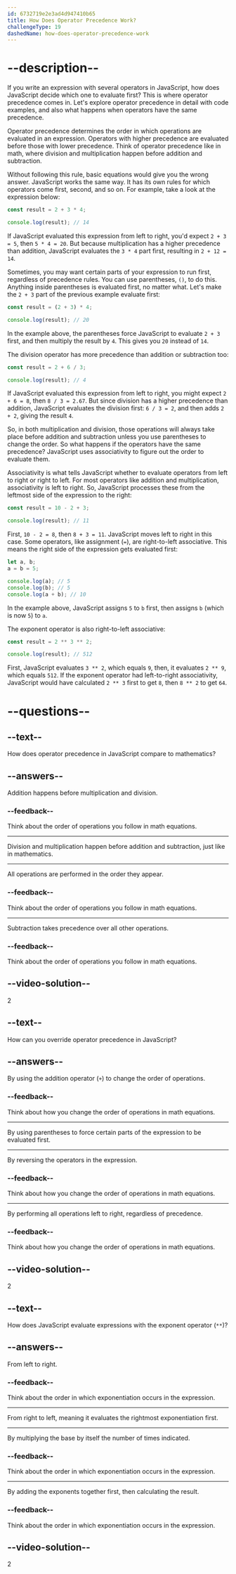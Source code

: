 ```yaml
---
id: 6732719e2e3ad4d947410b65
title: How Does Operator Precedence Work?
challengeType: 19
dashedName: how-does-operator-precedence-work
---
```


# --description--

If you write an expression with several operators in JavaScript, how does JavaScript decide which one to evaluate first? This is where operator precedence comes in. Let's explore operator precedence in detail with code examples, and also what happens when operators have the same precedence.

Operator precedence determines the order in which operations are evaluated in an expression. Operators with higher precedence are evaluated before those with lower precedence. Think of operator precedence like in math, where division and multiplication happen before addition and subtraction.

Without following this rule, basic equations would give you the wrong answer. JavaScript works the same way. It has its own rules for which operators come first, second, and so on. For example, take a look at the expression below:

```js
const result = 2 + 3 * 4;

console.log(result); // 14
```

If JavaScript evaluated this expression from left to right, you'd expect `2 + 3 = 5`, then `5 * 4 = 20`. But because multiplication has a higher precedence than addition, JavaScript evaluates the `3 * 4` part first, resulting in `2 + 12 = 14`.

Sometimes, you may want certain parts of your expression to run first, regardless of precedence rules. You can use parentheses, `()`, to do this. Anything inside parentheses is evaluated first, no matter what. Let's make the `2 + 3` part of the previous example evaluate first:

```js
const result = (2 + 3) * 4;

console.log(result); // 20
```

In the example above, the parentheses force JavaScript to evaluate `2 + 3` first, and then multiply the result by `4`. This gives you `20` instead of `14`.

The division operator has more precedence than addition or subtraction too:

```js
const result = 2 + 6 / 3;

console.log(result); // 4
```

If JavaScript evaluated this expression from left to right, you might expect `2 + 6 = 8`, then `8 / 3 = 2.67`. But since division has a higher precedence than addition, JavaScript evaluates the division first: `6 / 3 = 2`, and then adds `2 + 2`, giving the result `4`.

So, in both multiplication and division, those operations will always take place before addition and subtraction unless you use parentheses to change the order. So what happens if the operators have the same precedence? JavaScript uses associativity to figure out the order to evaluate them.

Associativity is what tells JavaScript whether to evaluate operators from left to right or right to left. For most operators like addition and multiplication, associativity is left to right. So, JavaScript processes these from the leftmost side of the expression to the right:

```js
const result = 10 - 2 + 3;

console.log(result); // 11
```

First, `10 - 2 = 8`, then `8 + 3 = 11`. JavaScript moves left to right in this case. Some operators, like assignment (`=`), are right-to-left associative. This means the right side of the expression gets evaluated first:

```js
let a, b;
a = b = 5;

console.log(a); // 5
console.log(b); // 5
console.log(a + b); // 10
```

In the example above, JavaScript assigns `5` to `b` first, then assigns `b` (which is now `5`) to `a`.

The exponent operator is also right-to-left associative:

```js
const result = 2 ** 3 ** 2;

console.log(result); // 512
```

First, JavaScript evaluates `3 ** 2`, which equals `9`, then, it evaluates `2 ** 9`, which equals `512`. If the exponent operator had left-to-right associativity, JavaScript would have calculated `2 ** 3` first to get `8`, then `8 ** 2` to get `64`. 

# --questions--

## --text--

How does operator precedence in JavaScript compare to mathematics?

## --answers--

Addition happens before multiplication and division.

### --feedback--

Think about the order of operations you follow in math equations.

---

Division and multiplication happen before addition and subtraction, just like in mathematics.

---

All operations are performed in the order they appear.

### --feedback--

Think about the order of operations you follow in math equations.

---

Subtraction takes precedence over all other operations.

### --feedback--

Think about the order of operations you follow in math equations.

## --video-solution--

2

## --text--

How can you override operator precedence in JavaScript?

## --answers--

By using the addition operator (`+`) to change the order of operations.

### --feedback--

Think about how you change the order of operations in math equations.

---

By using parentheses to force certain parts of the expression to be evaluated first.

---

By reversing the operators in the expression.

### --feedback--

Think about how you change the order of operations in math equations.

---

By performing all operations left to right, regardless of precedence.

### --feedback--

Think about how you change the order of operations in math equations.

## --video-solution--

2

## --text--

How does JavaScript evaluate expressions with the exponent operator (`**`)?

## --answers--

From left to right.

### --feedback--

Think about the order in which exponentiation occurs in the expression.

---

From right to left, meaning it evaluates the rightmost exponentiation first.

---

By multiplying the base by itself the number of times indicated.

### --feedback--

Think about the order in which exponentiation occurs in the expression.

---

By adding the exponents together first, then calculating the result.

### --feedback--

Think about the order in which exponentiation occurs in the expression.

## --video-solution--

2
